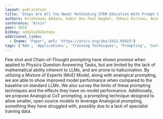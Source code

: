 ```yaml
---
layout: publication
title: 'Steps Are All You Need: Rethinking STEM Education With Prompt Engineering'
authors: Krishnasai Addala, Kabir Dev Paul Baghel, Chhavi Kirtani, Avinash Anand, Rajiv Ratn Shah
conference: "Arxiv"
year: 2024
bibkey: addala2024steps
additional_links:
  - {name: "Paper", url: 'https://arxiv.org/abs/2412.05023'}
tags: ['RAG', 'Applications', 'Training Techniques', 'Prompting', 'Survey Paper']
---
```

Few shot and Chain-of-Thought prompting have shown promise when applied to
Physics Question Answering Tasks, but are limited by the lack of mathematical
ability inherent to LLMs, and are prone to hallucination. By utilizing a
Mixture of Experts (MoE) Model, along with analogical prompting, we are able to
show improved model performance when compared to the baseline on standard LLMs.
We also survey the limits of these prompting techniques and the effects they
have on model performance. Additionally, we propose Analogical CoT prompting, a
prompting technique designed to allow smaller, open source models to leverage
Analogical prompting, something they have struggled with, possibly due to a
lack of specialist training data.
